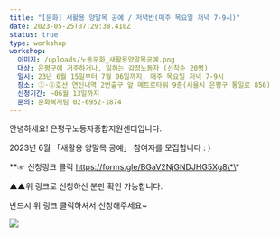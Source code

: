```yaml
---
title: "[문화] 새활용 양말목 공예 / 저녁반(매주 목요일 저녁 7-9시)"
date: 2023-05-25T07:29:38.410Z
status: true
type: workshop
workshop:
  이미지: /uploads/노동문화_새활용양말목공예.png
  대상: 은평구에 거주하거나, 일하는 감정노동자 (선착순 20명)
  일시: 23년 6월 15일부터 7월 06일까지, 매주 목요일 저녁 7-9시
  장소: ③·⑥호선 연신내역 2번출구 앞 메트로타워 9층(서울시 은평구 통일로 856)
  신청기간: ~06월 13일까지
  문의: 문화복지팀 02-6952-1874
---
```

안녕하세요! 은평구노동자종합지원센터입니다.

2023년 6월 「새활용 양말목 공예」 참여자를 모집합니다 : )

\*\*☞ 신청링크 클릭 https://forms.gle/BGaV2NjGNDJHG5Xg8\*\* 

▲▲위 링크로 신청하신 분만 확인 가능합니다.

반드시 위 링크 클릭하셔서 신청해주세요~

![](/uploads/노동문화_새활용양말목공예.png)